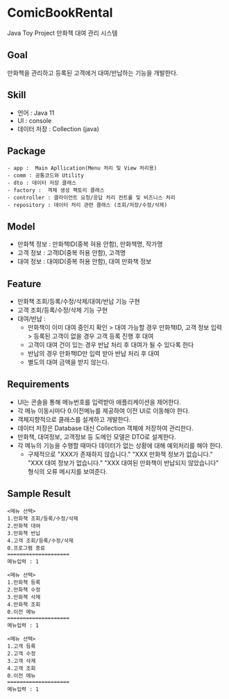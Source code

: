 # ComicBookRental
Java Toy Project
만화책 대여 관리 시스템 

## Goal

만화책을 관리하고 등록된 고객에거 대여/반납하는 기능을 개발한다.

## Skill

- 언어 : Java 11
- UI : console
- 데이터 저장 : Collection (java)

## Package

    - app :  Main Apllication(Menu 처리 및 View 처리용)
    - comm : 공통코드와 Utility
    - dto : 데이터 저장 클래스
    - factory :  객체 생성 팩토리 클래스
    - controller : 클라이언트 요청/응답 처리 컨트롤 및 비즈니스 처리
    - repository : 데이터 처리 관련 클래스 (조회/저장/수정/삭제)

## Model

  - 만화책 정보 : 만화책ID(중복 혀용 안함), 만화책명, 작가명
  - 고객 정보 : 고객ID(중복 허용 안함), 고객명
  - 대여 정보 : 대여ID(중복 허용 안함), 대여 만화책 정보

## Feature

- 만화책 조회/등록/수정/삭제/대여/반납 기능 구현
- 고객 조회/등록/수정/삭제 기능 구현
- 대여/반납 : 
  - 만화책이 이미 대여 중인지 확인 > 대여 가능할 경우 만화책ID, 고객 정보 입력 > 등록된 고객이 없을 경우 고객 등록 진행 후 대여
  - 고객이 대여 건이 있는 경우 반납 처리 후 대여가 될 수 있다록 한다
  - 반납의 경우 만화책ID만 입력 받아 반납 처리 후 대여
  - 별도의 대여 금액을 받지 않는다.

## Requirements
- UI는 콘솔을 통해 메뉴번호를 입력받아 애플리케이션을 제어한다.
- 각 메뉴 이동시마다 0.이전메뉴를 제공하여 이전 UI로 이동해야 한다.
- 객체지향적으로 클래스를 설계하고 개발한다.
- 데이터 저장은 Database 대신 Collection 객체에 저장하여 관리한다.
- 만화책, 대여정보, 고객정보 등 도메인 모델은 DTO로 설계한다.
- 각 메뉴의 기능을 수행할 때마다 데이터가 없는 상황에 대해 예외처리를 해야 한다.
  - 구체적으로 "XXX가 존재하지 않습니다." "XXX 만화책 정보가 없습니다." "XXX 대여 정보가 없습니다." "XXX 대여된 만화책이 반납되지 않았습니다" 형식의 오류 메시지를 보여준다.

## Sample Result
    
```
<메뉴 선택>
1.만화책 조회/등록/수정/삭제
2.만화책 대여
3.만화책 반납
4.고객 조회/등록/수정/삭제
0.프로그램 종료
====================
메뉴입력 : 1
```

```
<메뉴 선택>
1.만화책 등록
2.만화책 수정
3.만화책 삭제
4.만화책 조회
0.이전 메뉴
====================
메뉴입력 : 1
```

```
<메뉴 선택>
1.고객 등록
2.고객 수정
3.고객 삭제
4.고객 조회
0.이전 메뉴
====================
메뉴입력 : 1
```
